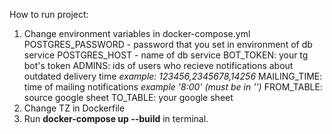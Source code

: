 How to run project:
1. Change environment variables in docker-compose.yml
      POSTGRES_PASSWORD - password that you set in environment of db service
      POSTGRES_HOST - name of db  service
      BOT_TOKEN: your tg bot's token
      ADMINS: ids of users who recieve notifications about outdated delivery time *example: 123456,2345678,14256*
      MAILING_TIME: time of mailing notifications *example '8:00' (must be in '')*
      FROM_TABLE: source google sheet
      TO_TABLE: your google sheet
2. Change TZ in Dockerfile
2. Run __docker-compose up --build__ in terminal.
